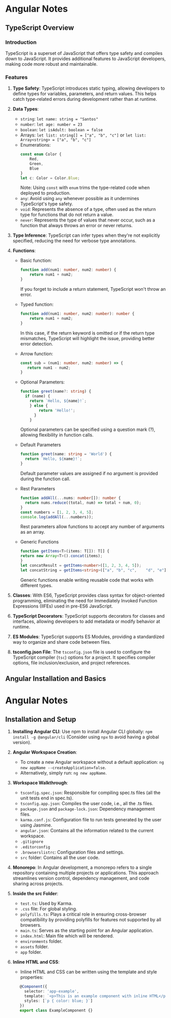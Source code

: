 # Angular Notes

## TypeScript Overview

### Introduction
TypeScript is a superset of JavaScript that offers type safety and compiles down to JavaScript. It provides additional features to JavaScript developers, making code more robust and maintainable.

### Features
1. **Type Safety**: TypeScript introduces static typing, allowing developers to define types for variables, parameters, and return values. This helps catch type-related errors during development rather than at runtime.
2. **Data Types**:
   - `string`: `let name: string = "Santos"`
   - `number`: `let age: number = 23`
   - `boolean`: `let isAdult: boolean = false`
   - Arrays: `let list: string[] = ["a", "b", "c"]` or `let list: Array<string> = ["a", "b", "c"]`
   - Enumerations: 
     ```typescript
     const enum Color {
         Red,
         Green,
         Blue
     }
     let c: Color = Color.Blue;
     ```
     Note: Using `const` with `enum` trims the type-related code when deployed to production.
   - `any`: Avoid using `any` whenever possible as it undermines TypeScript's type safety.
   - `void`: Represents the absence of a type, often used as the return type for functions that do not return a value.
   - `never`: Represents the type of values that never occur, such as a function that always throws an error or never returns.

3. **Type Inference**: TypeScript can infer types when they're not explicitly specified, reducing the need for verbose type annotations.
   
4. **Functions**:
   - Basic function:
     ```typescript
     function add(num1: number, num2: number) {
         return num1 + num2;
     }
     ```
     If you forget to include a return statement, TypeScript won't throw an error.
   - Typed function:
     ```typescript
     function add(num1: number, num2: number): number {
         return num1 + num2;
     }
     ```
     In this case, if the return keyword is omitted or if the return type mismatches, TypeScript will highlight the issue, providing better error detection.
   - Arrow function:
     ```typescript
     const sub = (num1: number, num2: number) => {
        return num1 - num2;
     }
     ```
   - Optional Parameters:
      ```typescript
      function greet(name?: string) {
        if (name) {
          return `Hello, ${name}!`;
          } else {
              return 'Hello!';
            }
          }
     ```
      Optional parameters can be specified using a question mark (?), allowing flexibility in function calls.
   
    - Default Parameters
      ```typescript
      function greet(name: string = 'World') {
        return `Hello, ${name}!`;
      }
      ```
      Default parameter values are assigned if no argument   is provided during the function call.
      
    - Rest Parameters
      ```typescript
      function addAll(...nums: number[]): number {
        return nums.reduce((total, num) => total + num, 0);
      }
      const numbers = [1, 2, 3, 4, 5];
      console.log(addAll(...numbers)); 
      ```
       Rest parameters allow functions to accept any number of arguments as an array.
    -  Generic Functions
        ```typescript
        function getItems<T>(items: T[]): T[] {
        return new Array<T>().concat(items);
        }
        let concatResult = getItems<number>([1, 2, 3, 4, 5]);
        let concatString = getItems<string>(["a", "b", "c",    "d", "e"]);
        ```
          Generic functions enable writing reusable code that works with different types.
5. **Classes**: With ES6, TypeScript provides class syntax for object-oriented programming, eliminating the need for Immediately Invoked Function Expressions (IIFEs) used in pre-ES6 JavaScript.

6. **TypeScript Decorators**: TypeScript supports decorators for classes and interfaces, allowing developers to add metadata or modify behavior at runtime.

7. **ES Modules**: TypeScript supports ES Modules, providing a standardized way to organize and share code between files.

8. **tsconfig.json File**: The `tsconfig.json` file is used to configure the TypeScript compiler (`tsc`) options for a project. It specifies compiler options, file inclusion/exclusion, and project references.

## Angular Installation and Basics

# Angular Notes

## Installation and Setup

1. **Installing Angular CLI**: Use npm to install Angular CLI globally: `npm install -g @angular/cli` (Consider using `npx` to avoid having a global version).

2. **Angular Workspace Creation**:
   - To create a new Angular workspace without a default application: `ng new appName --createApplication=false`.
   - Alternatively, simply run: `ng new appName`.

3. **Workspace Walkthrough**:
   - `tsconfig.spec.json`: Responsible for compiling spec.ts files (all the unit tests end in spec.ts).
   - `tsconfig.app.json`: Compiles the user code, i.e., all the .ts files.
   - `package.json` and `package-lock.json`: Dependency management files.
   - `karma.conf.js`: Configuration file to run tests generated by the user using Jasmine.
   - `angular.json`: Contains all the information related to the current workspace.
   - `.gitignore`
   - `.editorconfig`
   - `.browserslistrc`: Configuration files and settings.
   - `src` folder: Contains all the user code.

4. **Monorepo**:
   In Angular development, a monorepo refers to a single repository containing multiple projects or applications. This approach streamlines version control, dependency management, and code sharing across projects.

5. **Inside the src Folder**:
   - `test.ts`: Used by Karma.
   - `.css` file: For global styling.
   - `polyfills.ts`: Plays a critical role in ensuring cross-browser compatibility by providing polyfills for features not supported by all browsers.
   - `main.ts`: Serves as the starting point for an Angular application.
   - `index.html`: Main file which will be rendered.
   - `environments` folder.
   - `assets` folder.
   - `app` folder.

6. **Inline HTML and CSS**:
   - Inline HTML and CSS can be written using the template and style properties:
   ```typescript
      @Component({
        selector: 'app-example',
        template: `<p>This is an example component with inline HTML</p>`,
        styles: [`p { color: blue; }`]
      })
      export class ExampleComponent {}


